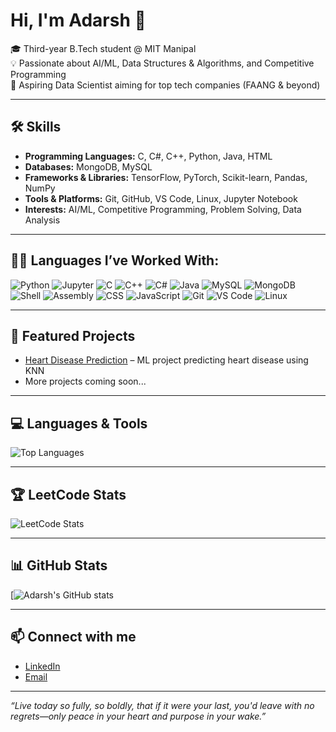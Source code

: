 # Hi, I'm Adarsh 👋

🎓 Third-year B.Tech student @ MIT Manipal  
💡 Passionate about AI/ML, Data Structures & Algorithms, and Competitive Programming  
🚀 Aspiring Data Scientist aiming for top tech companies (FAANG & beyond)

---

## 🛠️ Skills
- **Programming Languages:** C, C#, C++, Python, Java, HTML
- **Databases:** MongoDB, MySQL
- **Frameworks & Libraries:** TensorFlow, PyTorch, Scikit-learn, Pandas, NumPy  
- **Tools & Platforms:** Git, GitHub, VS Code, Linux, Jupyter Notebook  
- **Interests:** AI/ML, Competitive Programming, Problem Solving, Data Analysis

---

## 👨‍💻 Languages I’ve Worked With:

![Python](https://cdn.jsdelivr.net/gh/devicons/devicon/icons/python/python-original.svg)
![Jupyter](https://cdn.jsdelivr.net/gh/devicons/devicon/icons/jupyter/jupyter-original.svg)
![C](https://cdn.jsdelivr.net/gh/devicons/devicon/icons/c/c-original.svg)
![C++](https://cdn.jsdelivr.net/gh/devicons/devicon/icons/cplusplus/cplusplus-original.svg)
![C#](https://cdn.jsdelivr.net/gh/devicons/devicon/icons/csharp/csharp-original.svg)
![Java](https://cdn.jsdelivr.net/gh/devicons/devicon/icons/java/java-original.svg)
![MySQL](https://cdn.jsdelivr.net/gh/devicons/devicon/icons/mysql/mysql-original-wordmark.svg)
![MongoDB](https://cdn.jsdelivr.net/gh/devicons/devicon/icons/mongodb/mongodb-original.svg)
![Shell](https://cdn.jsdelivr.net/gh/devicons/devicon/icons/bash/bash-original.svg)
![Assembly](https://img.icons8.com/ios-filled/50/assembly.png)
![CSS](https://cdn.jsdelivr.net/gh/devicons/devicon/icons/css3/css3-original.svg)
![JavaScript](https://cdn.jsdelivr.net/gh/devicons/devicon/icons/javascript/javascript-original.svg)
![Git](https://cdn.jsdelivr.net/gh/devicons/devicon/icons/git/git-original.svg)
![VS Code](https://cdn.jsdelivr.net/gh/devicons/devicon/icons/vscode/vscode-original.svg)
![Linux](https://cdn.jsdelivr.net/gh/devicons/devicon/icons/linux/linux-original.svg)

---

## 📂 Featured Projects      
- [Heart Disease Prediction](https://github.com/adars-h-agrawal/heart-disease-prediction) – ML project predicting heart disease using KNN 
- More projects coming soon...

---

## 💻 Languages & Tools
![Top Languages](https://github-readme-stats.vercel.app/api/top-langs/?username=adars-h-agrawal&layout=compact&theme=radical&langs_count=10)

---

## 🏆 LeetCode Stats
![LeetCode Stats](https://leetcard.jacoblin.cool/adarsh_a_grawal?theme=dark&font=JetBrains%20Mono)

---

## 📊 GitHub Stats
[![Adarsh's GitHub stats](https://github-readme-stats.vercel.app/api?username=adars-h-agrawal&show_icons=true&theme=github_dark)

---

## 📫 Connect with me
- [LinkedIn](https://www.linkedin.com/in/adarsh-agrawal-76665a222/)  
- [Email](mailto:agrawaladarsh2005@gmail.com)  

---

*“Live today so fully, so boldly, that if it were your last, you'd leave with no regrets—only peace in your heart and purpose in your wake.”*
